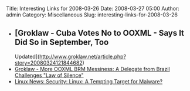 Title: Interesting Links for 2008-03-26
Date: 2008-03-27 05:00
Author: admin
Category: Miscellaneous
Slug: interesting-links-for-2008-03-26

-   [Groklaw - Cuba Votes No to OOXML - Says It Did So in September, Too
    -
    Updated](http://www.groklaw.net/article.php?story=20080324121844682)
-   [Groklaw - More OOXML BRM Messiness: A Delegate from Brazil
    Challenges "Law of
    Silence"](http://www.groklaw.net/article.php?story=20080324220213437)
-   [Linux News: Security: Linux: A Tempting Target for
    Malware?](http://www.linuxinsider.com/rsstory/62275.html)

